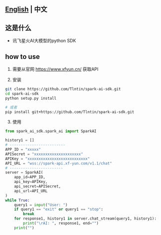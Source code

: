 ## [English](README.md) | 中文

## 这是什么
- 讯飞星火AI大模型的python SDK

## how to use
1. 需要从官网 https://www.xfyun.cn/ 获取API

2. 安装
```bash
git clone https://github.com/Tlntin/spark-ai-sdk.git
cd spark-ai-sdk
python setup.py install

# 或者
pip install git+https://github.com/Tlntin/spark-ai-sdk.git
```

3. 使用

```python
from spark_ai_sdk.spark_ai import SparkAI

history1 = []
# -------------------------
APP_ID = "xxxxx"
APISecret = "xxxxxxxxxxxxxxxxxxxxx"
APIKey = "xxxxxxxxxxxxxxxxxxxxxxxxxxx"
API_URL = "wss://spark-api.xf-yun.com/v1.1/chat"
# ------------------------
server = SparkAI(
    app_id=APP_ID,
    api_key=APIKey,
    api_secret=APISecret,
    api_url=API_URL
)
while True:
    query1 = input("User: ")
    if query1 == "exit" or query1 == "stop":
        break
    for response1, history1 in server.chat_stream(query1, history1):
        print("\rAI: ", response1, end="")
    print("")
```

